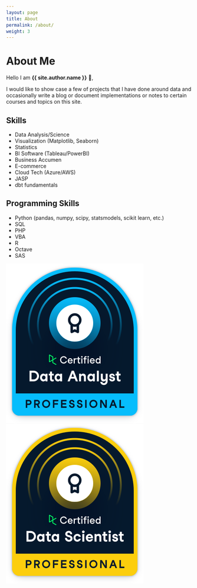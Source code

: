 ```yaml
---
layout: page
title: About
permalink: /about/
weight: 3
---
```


# **About Me**

Hello I am **{{ site.author.name }}** :wave:,<br>

I would like to show case a few of projects that I have done around data and occasionally write a blog or document implementations or notes to certain courses and topics on this site.

## Skills
- Data Analysis/Science
- Visualization (Matplotlib, Seaborn)
- Statistics
- BI Software (Tableau/PowerBI)
- Business Accumen
- E-commerce
- Cloud Tech (Azure/AWS)
- JASP
- dbt fundamentals

## Programming Skills
- Python (pandas, numpy, scipy, statsmodels, scikit learn, etc.)
- SQL
- PHP
- VBA
- R
- Octave
- SAS

<a href='https://www.datacamp.com/certificate/DA0015624503787' >
	<img src="/blog/data_analyst_professional_badge.svg" 
	alt='Professional Data Analyst | DataCamp | 2022'
	/>
</a>
<a href='https://www.datacamp.com/certificate/DS0011414141814' >
	<img src="/blog/data_scientist_professional_badge.svg" 
	alt='Professional Data Scientist | DataCamp | 2022'
	/>
</a>